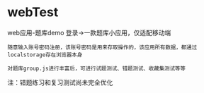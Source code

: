 # webTest
web应用-题库demo
登录->一款题库小应用，仅适配移动端
  
    随意输入账号密码注册，该账号密码是用来存取操作的，该应用所有数据，都通过localstorage存在浏览器本身
    
    对题库group.js进行丰富后，可进行试题测试、错题测试、收藏集测试等等
    
   注：错题练习和复习测试尚未完全优化
